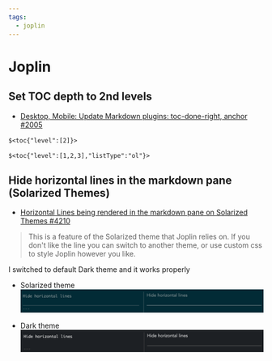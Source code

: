 ```yaml
---
tags:
  - joplin
---
```


# Joplin

## Set TOC depth to 2nd levels

- [Desktop, Mobile: Update Markdown plugins: toc-done-right, anchor #2005](https://github.com/laurent22/joplin/pull/2005)

```text
$<toc{"level":[2]}>
```

```text
$<toc{"level":[1,2,3],"listType":"ol"}>
```

## Hide horizontal lines in the markdown pane (Solarized Themes)

- [Horizontal Lines being rendered in the markdown pane on Solarized Themes #4210](https://github.com/laurent22/joplin/issues/4210)

> This is a feature of the Solarized theme that Joplin relies on. If you don't like the line you can switch to another theme, or use custom css to style Joplin however you like.

I switched to default Dark theme and it works properly

- Solarized theme
![Alt text](joplin/hline_solar.png)

- Dark theme
![Alt text](joplin/hline_dark.png)
